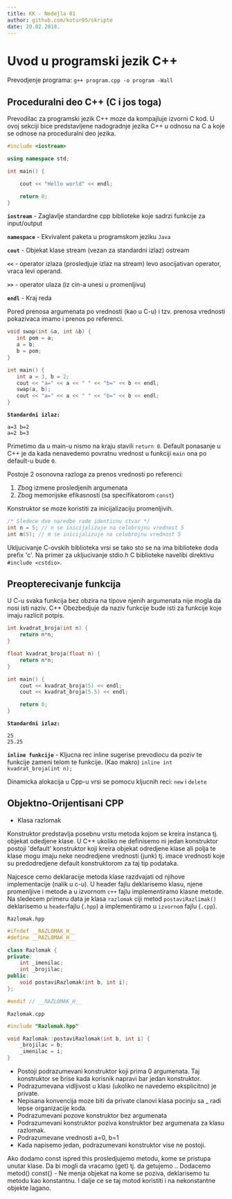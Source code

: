 ```yaml
---
title: KK - Nedejla 01
author: github.com/kotur95/skripte
date: 20.02.2018.
---
```


# Uvod u programski jezik C++ 

Prevodjenje programa: `g++ program.cpp -o program -Wall`

## Proceduralni deo C++ (C i jos toga)

Prevodilac za programski jezik C++ moze da kompajluje izvorni C kod. U ovoj sekciji bice predstavljene nadogradnje jezika C++ u odnosu na C a koje se odnose na proceduralni deo jezika.  

```c++
#include <iostream>

using namespace std;

int main() {

	cout << "Hello world" << endl;

	return 0;
}
```

**`iostream`** - Zaglavlje standardne cpp biblioteke koje sadrzi funkcije za input/output

**`namespace`** - Ekvivalent paketa u programskom jeziku `Java`

**`cout`** - Objekat klase stream (vezan za standardni izlaz) ostream

**`<<`** - operator izlaza (prosledjuje izlaz na stream) levo asocijativan operator, vraca levi operand.

**`>>`** - operator ulaza (iz cin-a unesi u promenljivu)

**`endl`** - Kraj reda

 Pored prenosa argumenata po vrednosti (kao u C-u) i tzv. prenosa vrednosti pokazivaca imamo i prenos po referenci.

 ```c++
void swap(int &a, int &b) {
	int pom = a;
	a = b;
	b = pom;
 }

 int main() {
	int a = 3, b = 2;
	cout << "a=" << a << " " << "b=" << b << endl;
	swap(a, b);
	cout << "a=" << a << " " << "b=" << b << endl;
 }
 ```
**`Standardni izlaz:`**

 ```
a=3 b=2
a=2 b=3
 ```
Primetimo da u main-u nismo na kraju stavili `return 0`. Default ponasanje u C++ je da kada nenavedemo povratnu vrednost u funkciji `main` ona po default-u bude `0`.

Postoje 2 osonovna razloga za prenos vrednosti po referenci:

1) Zbog izmene prosledjenih argumenata
2) Zbog memorijske efikasnosti (sa specifikatorom `const`)

Konstruktor se moze koristiti za inicijalizaciju promenljivih.

```c++
/* Sledece dve naredbe rade identicnu stvar */
int n = 5; // n se inicijalizuje na celobrojnu vrednost 5
int m(5); // m se inicijalizuje na celobrojnu vrednost 5
```

Ukljucivanje C-ovskih biblioteka vrsi se tako sto se na ima biblioteke doda prefix 'c'. Na primer za ukljucivanje stdio.h C biblioteke navelibi direktivu `#include <cstdio>`.

## Preopterecivanje funkcija 

U C-u svaka funkcija bez obzira na tipove njenih argumenata nije mogla da nosi isti naziv. C++ Obezbedjuje da naziv funkcije bude isti za funkcije koje imaju razlicit potpis.

```c++
int kvadrat_broja(int n) {
	return n*n;
}

float kvadrat_broja(float n) {
	return n*n;
}

int main() {
	cout << kvadrat_broja(5) << endl;
	cout << kvadrat_broja(5.5) << endl;

	return 0;
}
```
**`Standardni izlaz:`**

 ```
25
25.25 
 ```


**`inline funkcije`** - Kljucna rec inline sugerise prevodiocu da poziv te funkcije zameni telom te funkcije. (Kao makro) `inline int kvadrat_broja(int n);`

Dinamicka alokacija u Cpp-u vrsi se pomocu kljucnih reci: `new` i `delete`


## Objektno-Orijentisani CPP
* Klasa razlomak

Konstruktor predstavlja posebnu vrstu metoda kojom se kreira instanca tj. objekat odedjene klase. U C++ ukoliko ne definisemo ni jedan konstruktor postoji 'default' konstruktor koji kreira objekat odredjene klase ali polja te klase mogu imaju neke neodredjene vrednosti (junk) tj. imace vrednosti koje su predodredjene default konstruktorom za taj tip podataka.

Najcesce cemo deklaracije metoda klase razdvajati od njihove implementacije (nalik u c-u). U header fajlu deklarisemo klasu, njene promenljive i metode a u izvornom `c++` fajlu implementiramo klasne metode. Na sledecem primeru data je klasa `razlomak` ciji metod `postaviRazlimak()` deklarisemo u `header`fajlu (`.hpp`) a implementiramo u `izvornom` fajlu (`.cpp`).

`Razlomak.hpp`
```c++
#ifndef __RAZLOMAK_H__
#define __RAZLOMAK_H__

class Razlomak {
private:
	int _imenilac;
	int _brojilac;
public:
	void postaviRazlomak(int b, int i);
};

#endif // __RAZLOMAK_H__
```

`Razlomak.cpp`
```c++
#include "Razlomak.hpp"

void Razlomak::postaviRazlomak(int b, int i) { 
	_brojilac = b;
  	_imenilac = i;
}
```

* Postoji podrazumevani konstruktor koji prima 0 argumenata. Taj konstruktor se brise kada korisnik napravi bar jedan konstruktor.
* Podrazumevana vidljivost u klasi (ukoliko ne navedemo eksplicitno) je private.
* Nepisana konvencija moze biti da private clanovi klasa pocinju sa _ radi lepse organizacije koda.
* Podrazumevani pozove konstruktor bez argumenata
* Podrazumevani konstruktor poziva konstruktor bez argumenata za klasu razlomak.
* Podrazumevane vrednosti a=0, b=1
* Kada napisemo jedan, podrazumevani konstruktor vise ne postoji.

Ako dodamo const ispred this prosledjujemo metodu, kome se pristupa unutar klase. Da bi mogli da vracamo (get) tj. da getujemo .. Dodacemo metod() const{} - Ne menja objekat na kome se poziva, deklarisemo tu metodu kao konstantnu. I dalje ce se taj motod koristiti i na nekonstantne objekte lagano.
